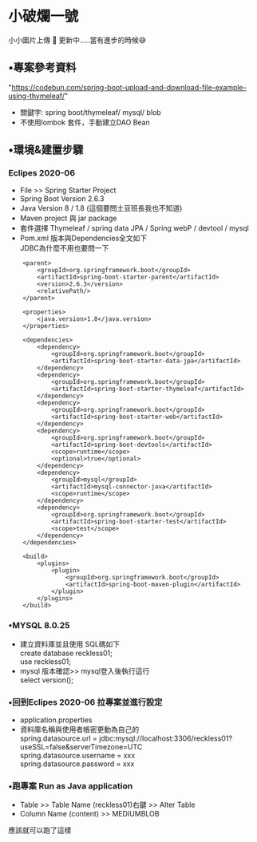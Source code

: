 # 小破爛一號

小小圖片上傳 :rofl: 更新中.....當有進步的時候:sweat_smile:

## •專案參考資料

"https://codebun.com/spring-boot-upload-and-download-file-example-using-thymeleaf/"

- 關鍵字: spring boot/thymeleaf/ mysql/ blob  
- 不使用lombok 套件，手動建立DAO Bean  
  
## •環境&建置步驟

### Eclipes 2020-06 

- File >> Spring Starter Project  
- Spring Boot Version 2.6.3  
- Java Version 8 / 1.8 (這個要問土豆班長我也不知道)  
- Maven project 與 jar package  
- 套件選擇 Thymeleaf / spring data JPA / Spring webP / devtool / mysql  
- Pom.xml 版本與Dependencies全文如下  
JDBC為什麼不用也要問一下 

```text
	<parent>
		<groupId>org.springframework.boot</groupId>
		<artifactId>spring-boot-starter-parent</artifactId>
		<version>2.6.3</version>
		<relativePath/> 
	</parent>
	
	<properties>
		<java.version>1.8</java.version>
	</properties>
	
	<dependencies>
		<dependency>
			<groupId>org.springframework.boot</groupId>
			<artifactId>spring-boot-starter-data-jpa</artifactId>
		</dependency>
		<dependency>
			<groupId>org.springframework.boot</groupId>
			<artifactId>spring-boot-starter-thymeleaf</artifactId>
		</dependency>
		<dependency>
			<groupId>org.springframework.boot</groupId>
			<artifactId>spring-boot-starter-web</artifactId>
		</dependency>
		<dependency>
			<groupId>org.springframework.boot</groupId>
			<artifactId>spring-boot-devtools</artifactId>
			<scope>runtime</scope>
			<optional>true</optional>
		</dependency>
		<dependency>
			<groupId>mysql</groupId>
			<artifactId>mysql-connector-java</artifactId>
			<scope>runtime</scope>
		</dependency>
		<dependency>
			<groupId>org.springframework.boot</groupId>
			<artifactId>spring-boot-starter-test</artifactId>
			<scope>test</scope>
		</dependency>
	</dependencies>

	<build>
		<plugins>
			<plugin>
				<groupId>org.springframework.boot</groupId>
				<artifactId>spring-boot-maven-plugin</artifactId>
			</plugin>
		</plugins>
	</build>
```

### •MYSQL 8.0.25
- 建立資料庫並且使用 SQL碼如下  
	create database reckless01;  
	use reckless01;
- mysql 版本確認>> mysql登入後執行這行  
	select version();

### •回到Eclipes 2020-06 拉專案並進行設定

- application.properties<br> 
- 資料庫名稱與使用者帳密更動為自己的  
  spring.datasource.url = jdbc:mysql://localhost:3306/reckless01?useSSL=false&serverTimezone=UTC  
  spring.datasource.username = xxx  
  spring.datasource.password = xxx  
 
### •跑專案 Run as Java application

- Table >> Table Name (reckless01)右鍵 >> Alter Table  
- Column Name (content) >> MEDIUMBLOB

應該就可以跑了這樣
